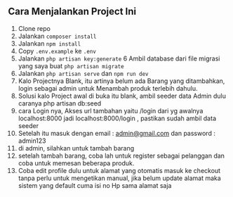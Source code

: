 ## Cara Menjalankan Project Ini

1. Clone repo
2. Jalankan `composer install`
3. Jalankan `npm install`
4. Copy `.env.example` ke `.env`
5. Jalankan `php artisan key:generate`
6  Ambil database dari file migrasi yang saya buat `php artisan migrate`
7. Jalankan `php artisan serve` dan `npm run dev`
8. Kalo Projectnya Blank, itu artinya belum ada Barang yang ditambahkan, login sebagai admin untuk Menambah produk terlebih dahulu.
9. Solusi kalo Project awal di buka itu blank, ambil seeder data Admin dulu caranya  php artisan db:seed
10. cara Login nya, Akses url tambahan yaitu /login dari yg awalnya localhost:8000 jadi localhost:8000/login , pastikan sudah ambil data seeder
11. Setelah itu masuk dengan email : admin@gmail.com dan password : admin123
12. di admin, silahkan untuk tambah barang
13. setelah tambah barang, coba lah untuk register sebagai pelanggan dan coba untuk memesan beberapa produk.
14. Coba edit profile dulu untuk alamat yang otomatis masuk ke checkout tanpa perlu untuk mengetikan manual, jika belum update alamat maka sistem yang default cuma isi no Hp sama alamat saja
    
